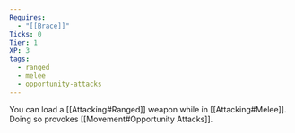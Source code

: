 ```yaml
---
Requires:
  - "[[Brace]]"
Ticks: 0
Tier: 1
XP: 3
tags:
  - ranged
  - melee
  - opportunity-attacks
---
```

You can load a [[Attacking#Ranged]] weapon while in [[Attacking#Melee]].  Doing so provokes [[Movement#Opportunity Attacks]].